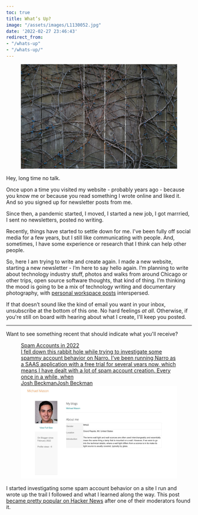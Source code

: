 ```yaml
---
toc: true
title: What’s Up?
image: "/assets/images/L1130052.jpg"
date: '2022-02-27 23:46:43'
redirect_from:
- "/whats-up"
- "/whats-up/"
---
```


<figure class="kg-card kg-image-card"><img src="/assets/images/L1130052.jpg" /></figure>

Hey, long time no talk.

Once upon a time you visited my website - probably years ago - because you know me or because you read something I wrote online and liked it. And so you signed up for newsletter posts from me.

Since then, a pandemic started, I moved, I started a new job, I got marrried, I sent no newsletters, posted no writing.

Recently, things have started to settle down for me. I’ve been fully off social media for a few years, but I still like communicating with people. And, sometimes, I have some experience or research that I think can help other people.

So, here I am trying to write and create again. I made a new website, starting a new newsletter - I’m here to say hello again. I’m planning to write about technology industry stuff, photos and walks from around Chicago or other trips, open source software thoughts, that kind of thing. I’m thinking the mood is going to be a mix of technology writing and documentary photography, with [personal workspace posts]( /tag/desk/) interspersed.

If that doesn’t sound like the kind of email you want in your inbox, unsubscribe at the bottom of this one. No hard feelings _at all_. Otherwise, if you're still on board with hearing about what I create, I'll keep you posted.

* * *

Want to see something recent that should indicate what you'll receive?

<figure class="kg-card kg-bookmark-card"><a class="kg-bookmark-container" href="/what-spam-accounts-look-like-in-2022/"><div class="kg-bookmark-content">
<div class="kg-bookmark-title">Spam Accounts in 2022</div>
<div class="kg-bookmark-description">I fell down this rabbit hole while trying to investigate some spammy account behavior on Narro. I’ve been running Narro as a SAAS application with a free trial for several years now, which means I have dealt with a lot of spam account creation. Every once in a while, when</div>
<div class="kg-bookmark-metadata">
<img class="kg-bookmark-icon" src="/assets/images/favicon.png" alt=""><span class="kg-bookmark-author">Josh Beckman</span><span class="kg-bookmark-publisher">Josh Beckman</span>
</div>
</div>
<div class="kg-bookmark-thumbnail"><img src="/assets/images/87863FBF-65C7-4DC9-846F-7D760C7BF1D1.jpeg" alt=""></div></a></figure>

I started investigating some spam account behavior on a site I run and wrote up the trail I followed and what I learned along the way. This post [became pretty popular on Hacker News](https://news.ycombinator.com/item?id=30388074) after one of their moderators found it.

